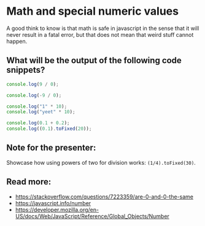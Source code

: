 # Math and special numeric values

A good think to know is that math is safe in javascript in the sense that it will never result in a fatal error, but that does not mean that weird stuff cannot happen.

## What will be the output of the following code snippets?

```javascript
console.log(9 / 0);
```

```javascript
console.log(-9 / 0);
```

```javascript
console.log("1" * 10);
console.log("yeet" * 10);
```

```javascript
console.log(0.1 + 0.2);
console.log((0.1).toFixed(20));
```

## Note for the presenter:

Showcase how using powers of two for division works: `(1/4).toFixed(30)`.

## Read more:

- https://stackoverflow.com/questions/7223359/are-0-and-0-the-same
- https://javascript.info/number
- https://developer.mozilla.org/en-US/docs/Web/JavaScript/Reference/Global_Objects/Number
